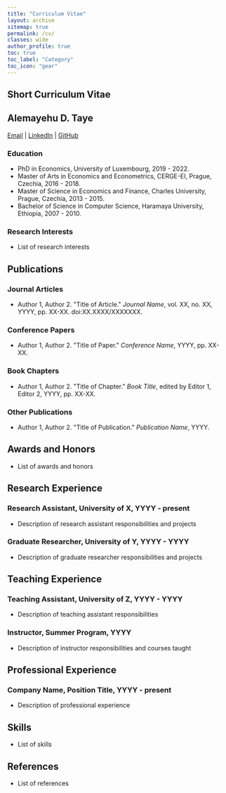 ```yaml
---
title: "Curriculum Vitae"
layout: archive
sitemap: true
permalink: /cv/
classes: wide
author_profile: true
toc: true
toc_label: "Category"
toc_icon: "gear"
---
```


## Short Curriculum Vitae
## Alemayehu D. Taye

[Email](mailto:alemsight@gmail.com) | [LinkedIn](https://www.linkedin.com/in/alex2446/) | [GitHub](https://github.com/alextaye)

### Education
- PhD in Economics, University of Luxembourg, 2019 - 2022.
- Master of Arts in Economics and Econometrics, CERGE-EI, Prague, Czechia, 2016 - 2018.
- Master of Science in Economics and Finance, Charles University, Prague, Czechia, 2013 - 2015.
- Bachelor of Science in Computer Science, Haramaya University, Ethiopia, 2007 - 2010.

### Research Interests

- List of research interests

## Publications

### Journal Articles

- Author 1, Author 2. "Title of Article." *Journal Name*, vol. XX, no. XX, YYYY, pp. XX-XX. doi:XX.XXXX/XXXXXXX.

### Conference Papers

- Author 1, Author 2. "Title of Paper." *Conference Name*, YYYY, pp. XX-XX.

### Book Chapters

- Author 1, Author 2. "Title of Chapter." *Book Title*, edited by Editor 1, Editor 2, YYYY, pp. XX-XX.

### Other Publications

- Author 1, Author 2. "Title of Publication." *Publication Name*, YYYY.

## Awards and Honors

- List of awards and honors

## Research Experience

### Research Assistant, University of X, YYYY - present

- Description of research assistant responsibilities and projects

### Graduate Researcher, University of Y, YYYY - YYYY

- Description of graduate researcher responsibilities and projects

## Teaching Experience

### Teaching Assistant, University of Z, YYYY - YYYY

- Description of teaching assistant responsibilities

### Instructor, Summer Program, YYYY

- Description of instructor responsibilities and courses taught

## Professional Experience

### Company Name, Position Title, YYYY - present

- Description of professional experience

## Skills

- List of skills

## References

- List of references
